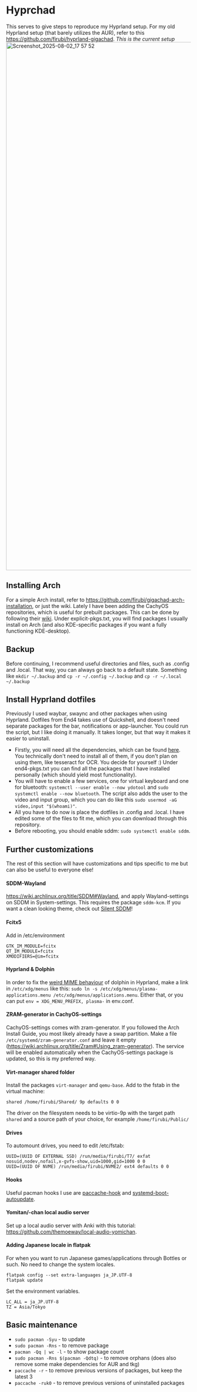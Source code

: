 # Hyprchad
This serves to give steps to reproduce my Hyprland setup. For my old Hyprland setup (that barely utilizes the AUR), refer to this https://github.com/firubi/hyprland-gigachad.
*This is the current setup*
<img width="2560" height="1440" alt="Screenshot_2025-08-02_17 57 52" src="https://github.com/user-attachments/assets/5ba2bf7f-91df-414a-9f9e-e148042617a1" />

## Installing Arch
For a simple Arch install, refer to https://github.com/firubi/gigachad-arch-installation, or just the wiki. Lately I have been adding the CachyOS repositories, which is useful for prebuilt packages. This can be done by following their [wiki](https://wiki.cachyos.org/features/optimized_repos/). Under explicit-pkgs.txt, you will find packages I usually install on Arch (and also KDE-specific packages if you want a fully functioning KDE-desktop).

## Backup
Before continuing, I recommend useful directories and files, such as .config and .local. That way, you can always go back to a default state. Something like `mkdir ~/.backup` and `cp -r ~/.config ~/.backup` and `cp -r ~/.local ~/.backup`

## Install Hyprland dotfiles
Previously I used waybar, swaync and other packages when using Hyprland. Dotfiles from End4 takes use of Quickshell, and doesn't need separate packages for the bar, notifications or app-launcher. You could run the script, but I like doing it manually. It takes longer, but that way it makes it easier to uninstall. 
- Firstly, you will need all the dependencies, which can be found [here](https://github.com/end-4/dots-hyprland/tree/main/arch-packages). You technically don't need to install all of them, if you don't plan on using them, like tesseract for OCR. You decide for yourself :) Under end4-pkgs.txt you can find all the packages that I have installed personally (which should yield most functionality).
- You will have to enable a few services, one for virtual keyboard and one for bluetooth: `systemctl --user enable --now ydotool` and `sudo systemctl enable --now bluetooth`. The script also adds the user to the video and input group, which you can do like this `sudo usermod -aG video,input "$(whoami)"`.
- All you have to do now is place the dotfiles in .config and .local. I have edited some of the files to fit me, which you can download through this repository.
- Before rebooting, you should enable sddm: `sudo systemctl enable sddm`.

## Further customizations
The rest of this section will have customizations and tips specific to me but can also be useful to everyone else!

#### SDDM-Wayland
https://wiki.archlinux.org/title/SDDM#Wayland, and apply Wayland-settings on SDDM in System-settings. This requires the package `sddm-kcm`. If you want a clean looking theme, check out [Silent SDDM](https://github.com/uiriansan/SilentSDDM)!

#### Fcitx5
Add in /etc/environment
```
GTK_IM_MODULE=fcitx
QT_IM_MODULE=fcitx
XMODIFIERS=@im=fcitx
```

#### Hyprland & Dolphin
In order to fix the [weird MIME behaviour](https://bbs.archlinux.org/viewtopic.php?pid=2167579#p2167579) of dolphin in Hyprland, make a link in `/etc/xdg/menus` like this: `sudo ln -s /etc/xdg/menus/plasma-applications.menu /etc/xdg/menus/applications.menu`. Either that, or you can put `env = XDG_MENU_PREFIX, plasma-` in env.conf. 

#### ZRAM-generator in CachyOS-settings
CachyOS-settings comes with zram-generator. If you followed the Arch Install Guide, you most likely already have a swap partition. Make a file `/etc/systemd/zram-generator.conf` and leave it empty (https://wiki.archlinux.org/title/Zram#Using_zram-generator). The service will be enabled automatically when the CachyOS-settings package is updated, so this is my preferred way. 

#### Virt-manager shared folder
Install the packages `virt-manager` and `qemu-base`. Add to the fstab in the virtual machine:
```
shared /home/firubi/Shared/ 9p defaults 0 0
```
The driver on the filesystem needs to be virtio-9p with the target path `shared` and a source path of your choice, for example `/home/firubi/Public/`

#### Drives
To automount drives, you need to edit /etc/fstab:
```
UUID=(UUID OF EXTERNAL SSD) /run/media/firubi/T7/ exfat nosuid,nodev,nofail,x-gvfs-show,uid=1000,gid=1000 0 0
UUID=(UUID OF NVME) /run/media/firubi/NVME2/ ext4 defaults 0 0
```

#### Hooks
Useful pacman hooks I use are [paccache-hook](https://aur.archlinux.org/packages/paccache-hook) and [systemd-boot-autoupdate](https://wiki.archlinux.org/title/Systemd-boot#pacman_hook).

#### Yomitan/-chan local audio server
Set up a local audio server with Anki with this tutorial: https://github.com/themoeway/local-audio-yomichan.

#### Adding Japanese locale in flatpak
For when you want to run Japanese games/applications through Bottles or such. No need to change the system locales. 
```
flatpak config --set extra-languages ja_JP.UTF-8
flatpak update
```
Set the environment variables.
```
LC_ALL = ja_JP.UTF-8
TZ = Asia/Tokyo
```

## Basic maintenance
- `sudo pacman -Syu` - to update
- `sudo pacman -Rns` - to remove package
- `pacman -Qq | wc -l` - to show package count
- `sudo pacman -Rns $(pacman -Qdtq)` - to remove orphans (does also remove some make dependencies for AUR and tkg)
- `paccache -r` - to remove previous versions of packages, but keep the latest 3
- `paccache -ruk0` - to remove previous versions of uninstalled packages
